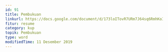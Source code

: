 ```yaml
---
id: 91
title: Pembukuan
linkurl: https://docs.google.com/document/d/173loITovR7URm7J64sq6RmhKoIBK-JmCOMH8UG8CyV8/edit?usp=drivesdk
fitur: resume
category: kup
topik: Pembukuan
type: word
modifiedTime: 11 Desember 2019
---
```


